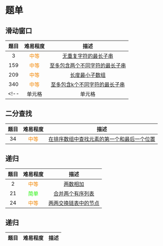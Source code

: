 # 题单
## 滑动窗口
|  题目   | 难易程度  |  描述  |
|  :----:  | :----:  |  :----:  |
| 3  | <font color=#f28500>中等</font> |  [无重复字符的最长子串](https://leetcode.cn/problems/longest-substring-without-repeating-characters/description/?envType=problem-list-v2&envId=sliding-window)  |
| 159 | <font color=#f28500>中等</font> | [至多包含两个不同字符的最长子串](https://leetcode.cn/problems/longest-substring-with-at-most-two-distinct-characters/?envType=problem-list-v2&envId=sliding-window) |
| 209 | <font color=#f28500>中等</font> | [长度最小子数组](https://leetcode.cn/problems/minimum-size-subarray-sum/description/?envType=problem-list-v2&envId=sliding-window)  |
| 340 | <font color=#f28500>中等</font> | [至多包含k个不同字符的最长子串](https://leetcode.cn/problems/longest-substring-with-at-most-k-distinct-characters/description/?envType=problem-list-v2&envId=sliding-window) |
<!-- | 单元格  | 单元格 |  表头  | -->

## 二分查找
|  题目   | 难易程度  |  描述  |
|  :----:  | :----:  |  :----:  |
| 34  |  <font color=#f28500>中等</font>  |  [在排序数组中查找元素的第一个和最后一个位置](https://leetcode.cn/problems/find-first-and-last-position-of-element-in-sorted-array/description/)  |

## 递归
|  题目   | 难易程度  |  描述  |
|  :----:  | :----:  |  :----:  |
| 2  | <font color=#f28500>中等</font> |  [两数相加](https://leetcode.cn/problems/add-two-numbers/description/)  |
| 21  | <font color=#1cf200>简单</font> |  [合并两个有序列表](https://leetcode.cn/problems/merge-two-sorted-lists/description/)  |
| 24  | <font color=#f28500>中等</font> |  [两两交换链表中的节点](https://leetcode.cn/problems/swap-nodes-in-pairs/)  |

## 递归
|  题目   | 难易程度  |  描述  |
|  :----:  | :----:  |  :----:  |